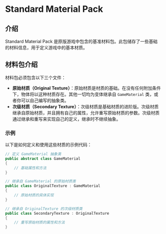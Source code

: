 # Standard Material Pack

## 介绍

Standard Material Pack 是原版游戏中包含的基准材料包。此包储存了一些基础的材料信息，用于定义游戏中的基本材质。

## 材料包介绍

材料包必须包含以下三个文件：

- **原始材质（Original Texture）**：原始材质是材质的基础。在没有任何附加条件下，物体将以这种材质存在。其他一切均为变体继承自 `GameMaterial` 类，或者你可以自己编写的抽象类。
- **次级材质（Secondary Texture）**：次级材质是基础材质的进阶版。次级材质继承自原始材质，并且拥有自己的属性，允许重写原始材质的参数。次级材质通过继承和重写来实现自己的定义，继承时不继续抽象。

### 示例

以下是如何定义和使用这些材质的示例代码：

```csharp
// 定义 GameMaterial 抽象类
public abstract class GameMaterial
{
    // 基础属性和方法
}

// 继承自 GameMaterial 的原始材质类
public class OriginalTexture : GameMaterial
{
    // 原始材质的具体实现
}

// 继承自 OriginalTexture 的次级材质类
public class SecondaryTexture : OriginalTexture
{
    // 重写原始材质的属性和方法
}
